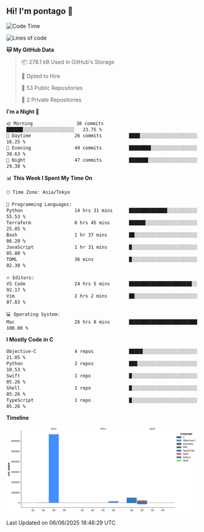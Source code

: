 ## Hi! I'm pontago 👋

<!--START_SECTION:waka-->
![Code Time](http://img.shields.io/badge/Code%20Time-296%20hrs%2038%20mins-blue)

![Lines of code](https://img.shields.io/badge/From%20Hello%20World%20I%27ve%20Written-752.8%20thousand%20lines%20of%20code-blue)

**🐱 My GitHub Data** 

> 📦 278.1 kB Used in GitHub's Storage 
 > 
> 💼 Opted to Hire
 > 
> 📜 53 Public Repositories 
 > 
> 🔑 2 Private Repositories 
 > 
**I'm a Night 🦉** 

```text
🌞 Morning                38 commits          ██████░░░░░░░░░░░░░░░░░░░   23.75 % 
🌆 Daytime                26 commits          ████░░░░░░░░░░░░░░░░░░░░░   16.25 % 
🌃 Evening                49 commits          ████████░░░░░░░░░░░░░░░░░   30.63 % 
🌙 Night                  47 commits          ███████░░░░░░░░░░░░░░░░░░   29.38 % 
```


📊 **This Week I Spent My Time On** 

```text
🕑︎ Time Zone: Asia/Tokyo

💬 Programming Languages: 
Python                   14 hrs 31 mins      ██████████████░░░░░░░░░░░   55.53 % 
Terraform                6 hrs 45 mins       ██████░░░░░░░░░░░░░░░░░░░   25.85 % 
Bash                     1 hr 37 mins        ██░░░░░░░░░░░░░░░░░░░░░░░   06.20 % 
JavaScript               1 hr 31 mins        █░░░░░░░░░░░░░░░░░░░░░░░░   05.80 % 
TOML                     36 mins             █░░░░░░░░░░░░░░░░░░░░░░░░   02.30 % 

🔥 Editors: 
VS Code                  24 hrs 5 mins       ███████████████████████░░   92.17 % 
Vim                      2 hrs 2 mins        ██░░░░░░░░░░░░░░░░░░░░░░░   07.83 % 

💻 Operating System: 
Mac                      26 hrs 8 mins       █████████████████████████   100.00 % 
```

**I Mostly Code in C** 

```text
Objective-C              4 repos             █████░░░░░░░░░░░░░░░░░░░░   21.05 % 
Python                   2 repos             ███░░░░░░░░░░░░░░░░░░░░░░   10.53 % 
Swift                    1 repo              █░░░░░░░░░░░░░░░░░░░░░░░░   05.26 % 
Shell                    1 repo              █░░░░░░░░░░░░░░░░░░░░░░░░   05.26 % 
TypeScript               1 repo              █░░░░░░░░░░░░░░░░░░░░░░░░   05.26 % 
```



**Timeline**

![Lines of Code chart](https://raw.githubusercontent.com/pontago/pontago/main/assets/bar_graph.png)


 Last Updated on 06/06/2025 18:46:29 UTC
<!--END_SECTION:waka-->
